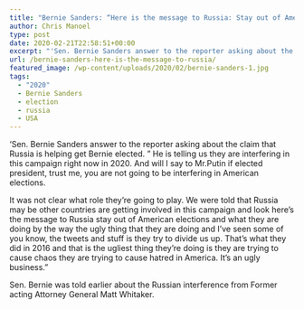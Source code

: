 ```yaml
---
title: "Bernie Sanders: “Here is the message to Russia: Stay out of American elections."
author: Chris Manoel
type: post
date: 2020-02-21T22:58:51+00:00
excerpt: "'Sen. Bernie Sanders answer to the reporter asking about the claim that Russia is helping get Bernie elected."
url: /bernie-sanders-here-is-the-message-to-russia/
featured_image: /wp-content/uploads/2020/02/bernie-sanders-1.jpg
tags:
  - "2020"
  - Bernie Sanders
  - election
  - russia
  - USA
---
```



&#8216;Sen. Bernie Sanders answer to the reporter asking about the claim that Russia is helping get Bernie elected.
​&#8221; He is telling us they are interfering in this campaign right now in 2020. And will I say to Mr.​ Putin​ if elected president, trust me, you are not going to be interfering in American elections.

It was not clear what role they&#8217;re going to play. We were told that Russia may be other countries are getting involved in this campaign and look here&#8217;s the message to Russia stay out of American elections and what they are doing by the way the ugly thing that they are doing and I&#8217;ve seen some of you know, the tweets and stuff is they try to divide us up. That&#8217;s what they did in 2016 and that is the ugliest thing they&#8217;re doing is they are trying to cause chaos they are trying to cause hatred in America. It&#8217;s an ugly business.&#8221;

Sen. Bernie was told earlier about the Russian interference from Former acting Attorney General Matt Whitaker.